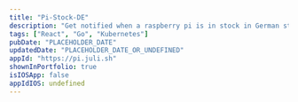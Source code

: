```yaml
---
title: "Pi-Stock-DE"
description: "Get notified when a raspberry pi is in stock in German stores"
tags: ["React", "Go", "Kubernetes"]
pubDate: "PLACEHOLDER_DATE"
updatedDate: "PLACEHOLDER_DATE_OR_UNDEFINED"
appId: "https://pi.juli.sh"
shownInPortfolio: true
isIOSApp: false
appIdIOS: undefined
---
```

